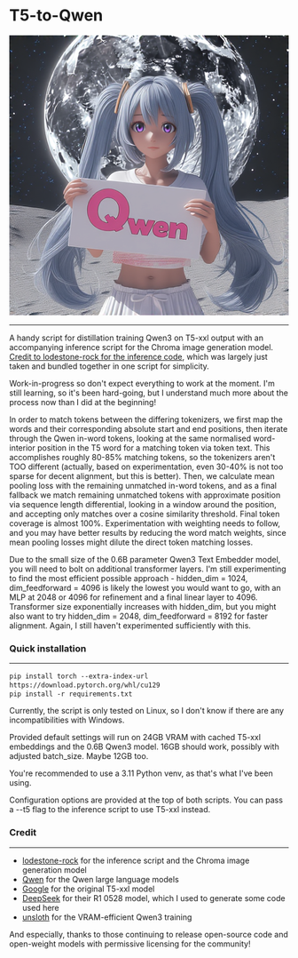 # T5-to-Qwen

![Qwen](1000+11000_teacher_5taw_15e5proj.png)

---

A handy script for distillation training Qwen3 on T5-xxl output with an accompanying inference script for the Chroma image generation model. [Credit to lodestone-rock for the inference code](https://github.com/lodestone-rock/flow/tree/master), which was largely just taken and bundled together in one script for simplicity.

Work-in-progress so don't expect everything to work at the moment. I'm still learning, so it's been hard-going, but I understand much more about the process now than I did at the beginning!

In order to match tokens between the differing tokenizers, we first map the words and their corresponding absolute start and end positions, then iterate through the Qwen in-word tokens, looking at the same normalised word-interior position in the T5 word for a matching token via token text. This accomplishes roughly 80-85% matching tokens, so the tokenizers aren't TOO different (actually, based on experimentation, even 30-40% is not too sparse for decent alignment, but this is better). Then, we calculate mean pooling loss with the remaining unmatched in-word tokens, and as a final fallback we match remaining unmatched tokens with approximate position via sequence length differential, looking in a window around the position, and accepting only matches over a cosine similarity threshold. Final token coverage is almost 100%. Experimentation with weighting needs to follow, and you may have better results by reducing the word match weights, since mean pooling losses might dilute the direct token matching losses.

Due to the small size of the 0.6B parameter Qwen3 Text Embedder model, you will need to bolt on additional transformer layers. I'm still experimenting to find the most efficient possible approach - hidden_dim = 1024, dim_feedforward = 4096 is likely the lowest you would want to go, with an MLP at 2048 or 4096 for refinement and a final linear layer to 4096. Transformer size exponentially increases with hidden_dim, but you might also want to try hidden_dim = 2048, dim_feedforward = 8192 for faster alignment. Again, I still haven't experimented sufficiently with this.

### Quick installation
---
```
pip install torch --extra-index-url https://download.pytorch.org/whl/cu129
pip install -r requirements.txt
```
Currently, the script is only tested on Linux, so I don't know if there are any incompatibilities with Windows.

Provided default settings will run on 24GB VRAM with cached T5-xxl embeddings and the 0.6B Qwen3 model. 16GB should work, possibly with adjusted batch_size. Maybe 12GB too.

You're recommended to use a 3.11 Python venv, as that's what I've been using. 

Configuration options are provided at the top of both scripts. You can pass a --t5 flag to the inference script to use T5-xxl instead.

### Credit
---
- [lodestone-rock](https://huggingface.co/lodestones) for the inference script and the Chroma image generation model
- [Qwen](https://huggingface.co/Qwen) for the Qwen large language models
- [Google](https://huggingface.co/google) for the original T5-xxl model
- [DeepSeek](https://huggingface.co/deepseek-ai) for their R1 0528 model, which I used to generate some code used here
- [unsloth](https://huggingface.co/unsloth) for the VRAM-efficient Qwen3 training

And especially, thanks to those continuing to release open-source code and open-weight models with permissive licensing for the community!

